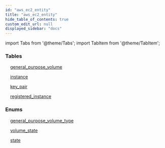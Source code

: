 ```yaml
---
id: "aws_ec2_entity"
title: "aws_ec2_entity"
hide_table_of_contents: true
custom_edit_url: null
displayed_sidebar: "docs"
---
```


import Tabs from '@theme/Tabs';
import TabItem from '@theme/TabItem';

<Tabs>
  <TabItem value="Components" label="Components" default>

### Tables

    [general_purpose_volume](../../aws/tables/aws_ec2_entity_general_purpose_volume.GeneralPurposeVolume)

    [instance](../../aws/tables/aws_ec2_entity_instance.Instance)

    [key_pair](../../aws/tables/aws_ec2_entity_key_pair.KeyPair)

    [registered_instance](../../aws/tables/aws_ec2_entity_registered_instance.RegisteredInstance)

### Enums
    [general_purpose_volume_type](../../aws/enums/aws_ec2_entity_general_purpose_volume.GeneralPurposeVolumeType)

    [volume_state](../../aws/enums/aws_ec2_entity_general_purpose_volume.VolumeState)

    [state](../../aws/enums/aws_ec2_entity_instance.State)

</TabItem>
  <TabItem value="Code examples" label="Code examples">

</TabItem>
</Tabs>
